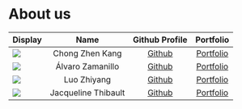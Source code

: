 # About us

Display |      Name       | Github Profile | Portfolio 
--------|:---------------:|:--------------:|:---------:
![](https://media.licdn.com/dms/image/D5603AQGKdc18Sz8f1Q/profile-displayphoto-shrink_400_400/0/1709709752282?e=1715212800&v=beta&t=GFSSKzdJEi2vRcS2B8xmwVzALynV82xOP8JvyH1jclY) | Chong Zhen Kang | [Github](https://github.com/CerealMiller) | [Portfolio](https://www.linkedin.com/in/czk2026/)
![](https://media.licdn.com/dms/image/D4D03AQE7Hws2__bbVA/profile-displayphoto-shrink_400_400/0/1703085849663?e=1715212800&v=beta&t=NJt0jGQHRCBDY9zcQJqVwb0lYffdQB7goHouBf3u7ls) | Álvaro Zamanillo | [Github](https://github.com/azamanis) | [Portfolio](https://www.linkedin.com/in/%C3%A1lvaro-zamanillo-s%C3%A1ez-652771153/)
![](https://media.licdn.com/dms/image/D5603AQGb2DQ9U83alw/profile-displayphoto-shrink_100_100/0/1709732858635?e=1715212800&v=beta&t=6UMyu9yLQ9TBnebAIqyJEJ1Y6jTRu8ZuQSIvEJ1N9Mc) | Luo Zhiyang | [Github](https:github.com/Luo-Z-Y) | [Portfolio](https://www.linkedin.com/in/luo-zhiyang-559683274/)
![](https://imgur.com/a/tArWOLA) | Jacqueline Thibault | [Github](https://github.com/jthibault03) | [Portfolio](https://www.linkedin.com/in/jacqueline-thibault/)

